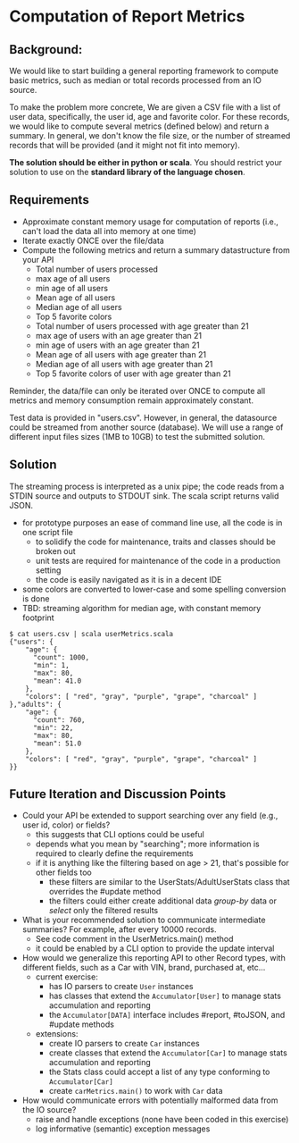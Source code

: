 # Computation of Report Metrics

## Background:

 We would like to start building a general reporting framework to compute basic metrics, such
 as median or total records processed from an IO source.

 To make the problem more concrete, We are given a CSV file with a list of user data, specifically,
 the user id, age and favorite color. For these records, we would like to compute several metrics
 (defined below) and return a summary. In general, we don't know the file size, or the number of
 streamed records that will be provided (and it might not fit into memory).

**The solution should be either in python or scala**. You should restrict your solution to use on
  the **standard library of the language chosen**.

## Requirements

- Approximate constant memory usage for computation of reports
  (i.e., can't load the data all into memory at one time)
- Iterate exactly ONCE over the file/data
- Compute the following metrics and return a summary datastructure from your API
  - Total number of users processed
  - max age of all users
  - min age of all users
  - Mean age of all users
  - Median age of all users
  - Top 5 favorite colors
  - Total number of users processed with age greater than 21
  - max age of users with an age greater than 21
  - min age of users with an age greater than 21
  - Mean age of all users with age greater than 21
  - Median age of all users with age greater than 21
  - Top 5 favorite colors of user with age greater than 21

Reminder, the data/file can only be iterated over ONCE to compute all metrics and
memory consumption remain approximately constant.

Test data is provided in "users.csv". However, in general, the datasource could be streamed from
another source (database). We will use a range of different input files sizes (1MB to 10GB) to
test the submitted solution.

## Solution

The streaming process is interpreted as a unix pipe; the code reads from a STDIN source
and outputs to STDOUT sink.  The scala script returns valid JSON.
 - for prototype purposes an ease of command line use, all the code is in one script file
   - to solidify the code for maintenance, traits and classes should be broken out
   - unit tests are required for maintenance of the code in a production setting
   - the code is easily navigated as it is in a decent IDE
 - some colors are converted to lower-case and some spelling conversion is done
 - TBD: streaming algorithm for median age, with constant memory footprint

```
$ cat users.csv | scala userMetrics.scala 
{"users": {
    "age": {
      "count": 1000,
      "min": 1,
      "max": 80,
      "mean": 41.0
    },
    "colors": [ "red", "gray", "purple", "grape", "charcoal" ]
},"adults": {
    "age": {
      "count": 760,
      "min": 22,
      "max": 80,
      "mean": 51.0
    },
    "colors": [ "red", "gray", "purple", "grape", "charcoal" ]
}}
```


## Future Iteration and Discussion Points

- Could your API be extended to support searching over any field (e.g., user id, color) or fields?
  - this suggests that CLI options could be useful
  - depends what you mean by "searching"; more information is required to clearly define the requirements
  - if it is anything like the filtering based on age > 21, that's possible for other fields too
    - these filters are similar to the UserStats/AdultUserStats class that overrides the #update method
    - the filters could either create additional data *group-by* data or *select* only the filtered results
- What is your recommended solution to communicate intermediate summaries? For example, after every 10000 records.
  - See code comment in the UserMetrics.main() method
  - it could be enabled by a CLI option to provide the update interval
- How would we generalize this reporting API to other Record types, with different fields, such as a
  Car with VIN, brand, purchased at, etc...
  - current exercise:
    - has IO parsers to create `User` instances
    - has classes that extend the `Accumulator[User]` to manage stats accumulation and reporting
    - the `Accumulator[DATA]` interface includes #report, #toJSON, and #update methods
  - extensions:
    - create IO parsers to create `Car` instances
    - create classes that extend the `Accumulator[Car]` to manage stats accumulation and reporting
    - the Stats class could accept a list of any type conforming to `Accumulator[Car]`
    - create `carMetrics.main()` to work with `Car` data
- How would communicate errors with potentially malformed data from the IO source?
  - raise and handle exceptions (none have been coded in this exercise)
  - log informative (semantic) exception messages


